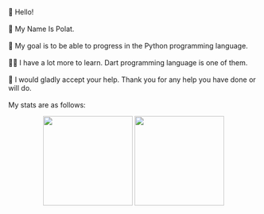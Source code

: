 <br>👋 Hello!</br>
<br>🤠 My Name Is Polat.</br>
<br>🐍 My goal is to be able to progress in the Python programming language.</br>
<br>👨‍💻 I have a lot more to learn. Dart programming language is one of them.</br>
<br>🤗 I would gladly accept your help.
Thank you for any help you have done or will do.</br>
<br>My stats are as follows:</br>


<p align="center">
      <img height="180em" src="https://github-readme-stats.vercel.app/api?username=BirBeyfendi&theme=chartreuse-dark&show_icons=true&count_private=true)"/>
      <img height="180em" src="https://github-readme-stats-eight-theta.vercel.app/api/top-langs/?username=BirBeyfendi&layout=compact&langs_count=8&theme=cobalt"/>
</p>
